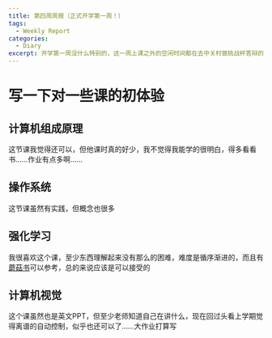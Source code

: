 ```yaml
---
title: 第四周周报（正式开学第一周！）
tags:
  - Weekly Report
categories:
  - Diary
excerpt: 开学第一周没什么特别的，这一周上课之外的空闲时间都在去中关村做挑战杯答辩的ppt，过的还算充实
---
```

# 写一下对一些课的初体验
## 计算机组成原理
这节课我觉得还可以，但他课时真的好少，我不觉得我能学的很明白，得多看看书……作业有点多啊……
## 操作系统
这节课虽然有实践，但概念也很多
## 强化学习
我很喜欢这个课，至少东西理解起来没有那么的困难，难度是循序渐进的，而且有[蘑菇书](https://datawhalechina.github.io/easy-rl/#/)可以参考，总的来说应该是可以接受的
## 计算机视觉
这个课虽然也是英文PPT，但至少老师知道自己在讲什么，现在回过头看上学期觉得离谱的自动控制，似乎也还可以了……大作业打算写